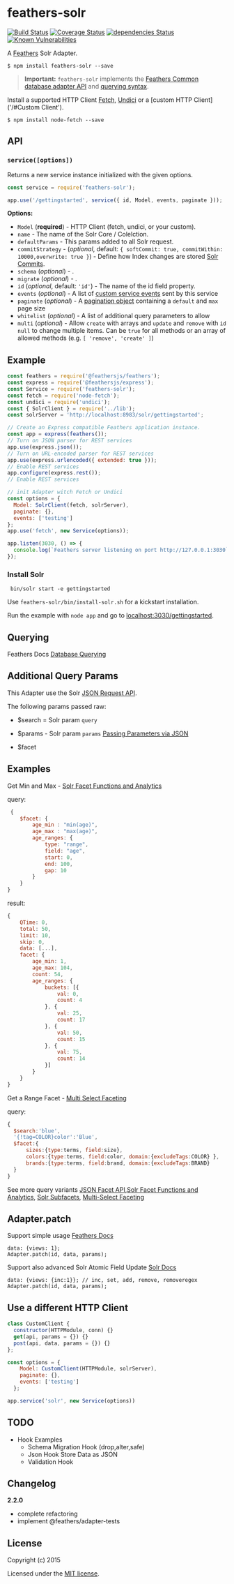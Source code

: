 # feathers-solr

[![Build Status](https://travis-ci.org/sajov/feathers-solr.png?branch=feature/refactor)](https://travis-ci.org/sajov/feathers-solr)
[![Coverage Status](https://coveralls.io/repos/github/sajov/feathers-solr/badge.svg?branch=feature/refactor)](https://coveralls.io/github/sajov/feathers-solr?branch=feature/refactor)
[![dependencies Status](https://david-dm.org/sajov/feathers-solr/status.svg)](https://david-dm.org/sajov/feathers-solr)
[![Known Vulnerabilities](https://snyk.io/test/npm/feathers-solr/badge.svg)](https://snyk.io/test/npm/feathers-solr)

A [Feathers](https://feathersjs.com/) Solr Adapter.

```
$ npm install feathers-solr --save
```

> **Important:** `feathers-solr` implements the [Feathers Common database adapter API](https://docs.feathersjs.com/api/databases/common.html) and [querying syntax](https://docs.feathersjs.com/api/databases/querying.html).

Install a supported HTTP Client [Fetch](https://github.com/bitinn/node-fetch), [Undici](https://github.com/mcollina/undici) or a [custom HTTP Client]('/#Custom Client').

```
$ npm install node-fetch --save
```

## API

### `service([options])`

Returns a new service instance initialized with the given options.

```js
const service = require('feathers-solr');

app.use('/gettingstarted', service({ id, Model, events, paginate }));
```

**Options:**

- `Model` (**required**) - HTTP Client (fetch, undici, or your custom).
- `name` - The name of the Solr Core / Colelction.
- `defaultParams` - This params added to all Solr request.
- `commitStrategy` - (_optional_, default: `{ softCommit: true, commitWithin: 10000,overwrite: true }`) - Define how Index changes are stored [Solr Commits](https://lucene.apache.org/solr/guide/7_7/updatehandlers-in-solrconfig.html#UpdateHandlersinSolrConfig-commitandsoftCommit).
- `schema` (_optional_) - .
- `migrate` (_optional_) - .
- `id` (_optional_, default: `'id'`) - The name of the id field property.
- `events` (_optional_) - A list of [custom service events](https://docs.feathersjs.com/api/events.html#custom-events) sent by this service
- `paginate` (_optional_) - A [pagination object](https://docs.feathersjs.com/api/databases/common.html#pagination) containing a `default` and `max` page size
- `whitelist` (_optional_) - A list of additional query parameters to allow
- `multi` (_optional_) - Allow `create` with arrays and `update` and `remove` with `id` `null` to change multiple items. Can be `true` for all methods or an array of allowed methods (e.g. `[ 'remove', 'create' ]`)

## Example

```javascript
const feathers = require('@feathersjs/feathers');
const express = require('@feathersjs/express');
const Service = require('feathers-solr');
const fetch = require('node-fetch');
const undici = require('undici');
const { SolrClient } = require('../lib');
const solrServer = 'http://localhost:8983/solr/gettingstarted';

// Create an Express compatible Feathers application instance.
const app = express(feathers());
// Turn on JSON parser for REST services
app.use(express.json());
// Turn on URL-encoded parser for REST services
app.use(express.urlencoded({ extended: true }));
// Enable REST services
app.configure(express.rest());
// Enable REST services

// init Adapter witch Fetch or Undici
const options = {
  Model: SolrClient(fetch, solrServer),
  paginate: {},
  events: ['testing']
};
app.use('fetch', new Service(options));

app.listen(3030, () => {
  console.log(`Feathers server listening on port http://127.0.0.1:3030`);
});
```

### Install Solr

```
 bin/solr start -e gettingstarted
```

Use `feathers-solr/bin/install-solr.sh` for a kickstart installation.

Run the example with `node app` and go to [localhost:3030/gettingstarted](http://localhost:3030/gettingstarted).

## Querying

Feathers Docs [Database Querying](https://docs.feathersjs.com/api/databases/querying.html)

## Additional Query Params

This Adapter use the Solr [JSON Request API](https://lucene.apache.org/solr/guide/7_7/json-request-api.html).

The following params passed raw:

- \$search = Solr param `query`

- \$params - Solr param `params`
  [Passing Parameters via JSON](https://lucene.apache.org/solr/guide/7_7/json-request-api.html#passing-parameters-via-json)

- \$facet

## Examples

Get Min and Max - [Solr Facet Functions and Analytics](http://yonik.com/solr-facet-functions/)

query:

```javascript
 {
    $facet: {
        age_min : "min(age)",
        age_max : "max(age)",
        age_ranges: {
            type: "range",
            field: "age",
            start: 0,
            end: 100,
            gap: 10
        }
    }
}
```

result:

```javascript
{
    QTime: 0,
    total: 50,
    limit: 10,
    skip: 0,
    data: [...],
    facet: {
        age_min: 1,
        age_max: 104,
        count: 54,
        age_ranges: {
            buckets: [{
                val: 0,
                count: 4
            }, {
                val: 25,
                count: 17
            }, {
                val: 50,
                count: 15
            }, {
                val: 75,
                count: 14
            }]
        }
    }
}

```

Get a Range Facet - [Multi Select Faceting](http://yonik.com/multi-select-faceting/)

query:

```Javascript
{
  $search:'blue',
  '{!tag=COLOR}color':'Blue',
  $facet:{
      sizes:{type:terms, field:size},
      colors:{type:terms, field:color, domain:{excludeTags:COLOR} },
      brands:{type:terms, field:brand, domain:{excludeTags:BRAND}
  }
}

```

See more query variants [JSON Facet API](http://yonik.com/json-facet-api/),[Solr Facet Functions and Analytics](http://yonik.com/solr-facet-functions/), [Solr Subfacets](http://yonik.com/solr-subfacets/), [Multi-Select Faceting](http://yonik.com/multi-select-faceting/)

## Adapter.patch

Support simple usage [Feathers Docs](https://docs.feathersjs.com/api/services.html#patchid-data-params)

```
data: {views: 1};
Adapter.patch(id, data, params);
```

Support also advanced Solr Atomic Field Update [Solr Docs](https://lucene.apache.org/solr/guide/6_6/updating-parts-of-documents.html)

```
data: {views: {inc:1}}; // inc, set, add, remove, removeregex
Adapter.patch(id, data, params);
```

## Use a different HTTP Client

```Javascript
class CustomClient {
  constructor(HTTPModule, conn) {}
  get(api, params = {}) {}
  post(api, data, params = {}) {}
};

const options = {
    Model: CustomClient(HTTPModule, solrServer),
    paginate: {},
    events: ['testing']
  };

app.service('solr', new Service(options))
```

## TODO

- Hook Examples
  - Schema Migration Hook (drop,alter,safe)
  - Json Hook Store Data as JSON
  - Validation Hook

## Changelog

**2.2.0**

- complete refactoring
- implement @feathers/adapter-tests

## License

Copyright (c) 2015

Licensed under the [MIT license](LICENSE).
